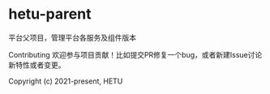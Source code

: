 # hetu-parent
平台父项目，管理平台各服务及组件版本

Contributing
欢迎参与项目贡献！比如提交PR修复一个bug，或者新建Issue讨论新特性或者变更。

Copyright (c) 2021-present, HETU
